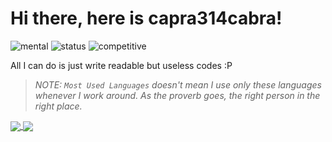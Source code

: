 # Hi there, here is capra314cabra!

![mental](https://img.shields.io/badge/mental%20health-good-brightgreen)
![status](https://img.shields.io/badge/status-student-green)
![competitive](https://img.shields.io/badge/competitive%20programming-failed-red)

All I can do is just write readable but useless codes :P

> *NOTE: `Most Used Languages` doesn't mean I use only these languages whenever I work around. As the proverb goes, the right person in the right place.*

<a href="https://github.com/capra314cabra">
  <img align="center" src="https://github-readme-stats.vercel.app/api?username=capra314cabra&theme=tokyonight&show_icons=true&count_private=true&include_all_commits=true" />
  <img align="center" src="https://github-readme-stats.vercel.app/api/top-langs/?username=capra314cabra&theme=tokyonight&layout=compact" />
</a>
